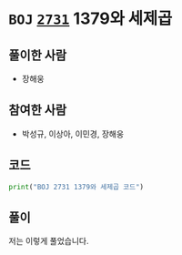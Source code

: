 # `BOJ` [`2731`](https://www.acmicpc.net/problem/2731) 1379와 세제곱

## 풀이한 사람

* 장해웅



## 참여한 사람

* 박성규, 이상아, 이민경, 장해웅



## 코드

```python
print("BOJ 2731 1379와 세제곱 코드")
```



## 풀이

저는 이렇게 풀었습니다.